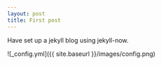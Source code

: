 ```yaml
---
layout: post
title: First post
---
```


Have set up a jekyll blog using jekyll-now.

![_config.yml]({{ site.baseurl }}/images/config.png)

